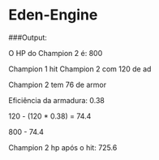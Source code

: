 # Eden-Engine

###Output:

O HP do Champion 2 é: 800

Champion 1 hit Champion 2 com 120 de ad

Champion 2 tem 76 de armor

Eficiência da armadura: 0.38

120 - (120 * 0.38) = 74.4

800 - 74.4

Champion 2 hp após o hit: 725.6
